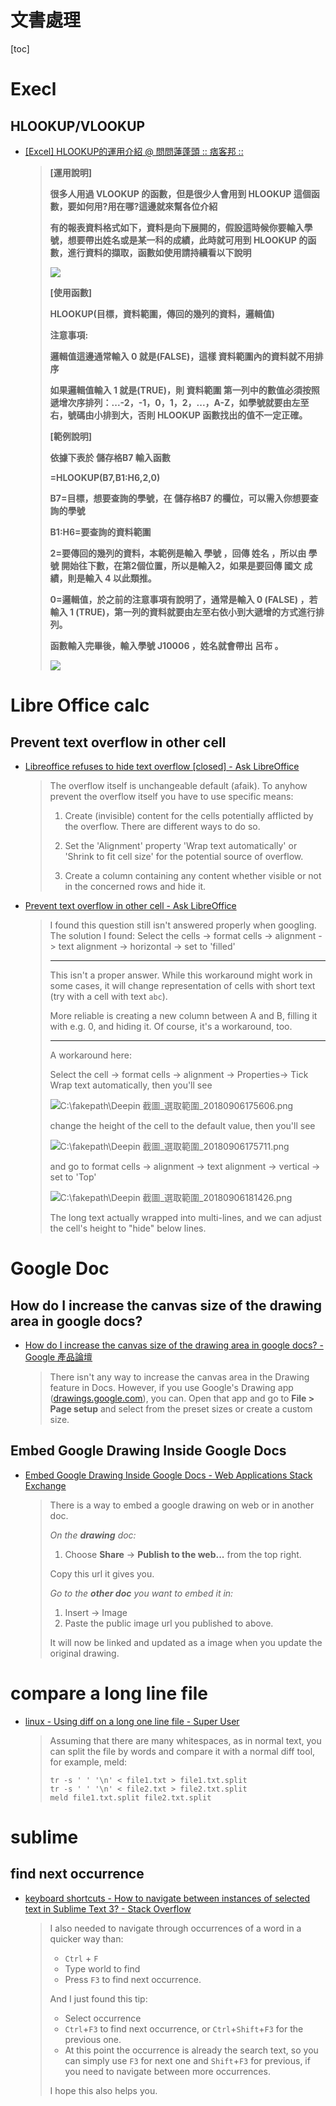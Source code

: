 # 文書處理

[toc]
<!-- toc --> 

# Execl

## HLOOKUP/VLOOKUP

- [[Excel] HLOOKUP的運用介紹 @ 問問蓮蓬頭 :: 痞客邦 ::](http://junshienwu.pixnet.net/blog/post/326950182-%5Bexcel%5D-hlookup%E7%9A%84%E9%81%8B%E7%94%A8%E4%BB%8B%E7%B4%B9)

    > **[運用說明]**
    > 
    > **很多人用過 VLOOKUP 的函數，但是很少人會用到 HLOOKUP 這個函數，要如何用?用在哪?這邊就來幫各位介紹**
    > 
    > **有的報表資料格式如下，資料是向下展開的，假設這時候你要輸入學號，想要帶出姓名或是某一科的成績，此時就可用到 HLOOKUP 的函數，進行資料的擷取，函數如使用請持續看以下說明**
    > 
    > ![](https://pic.pimg.tw/junshienwu/1463403909-267691873_n.png)
    > 
    > **[使用函數]**
    > 
    > **HLOOKUP(目標，資料範圍，傳回的幾列的資料，邏輯值)**
    > 
    > **注意事項:**
    > 
    > **邏輯值這邊通常輸入 0 就是(FALSE)，這樣 資料範圍內的資料就不用排序**
    > 
    > **如果邏輯值輸入 1 就是(TRUE)，則 資料範圍 第一列中的數值必須按照遞增次序排列：...-2，-1，0，1，2，...，A-Z，如學號就要由左至右，號碼由小排到大，否則 HLOOKUP 函數找出的值不一定正確。**
    > 
    > **[範例說明]**
    > 
    > **依據下表於 儲存格B7 輸入函數**
    > 
    > **=HLOOKUP(B7,B1:H6,2,0)**
    > 
    > **B7=目標，想要查詢的學號，在 儲存格B7 的欄位，可以需入你想要查詢的學號**
    > 
    > **B1:H6=要查詢的資料範圍**
    > 
    > **2=要傳回的幾列的資料，本範例是輸入 學號 ，回傳 姓名 ，所以由 學號 開始往下數，在第2個位置，所以是輸入2，如果是要回傳 國文 成績，則是輸入 4 以此類推。**
    > 
    > **0=邏輯值，於之前的注意事項有說明了，通常是輸入 0 (FALSE) ，若輸入 1 (TRUE)，第一列的資料就要由左至右依小到大遞增的方式進行排列。**
    > 
    > **函數輸入完畢後，輸入學號 J10006 ，姓名就會帶出 呂布 。**
    > 
    > ![](https://pic.pimg.tw/junshienwu/1463403909-2339615798_n.png)
    > 

# Libre Office calc

## Prevent text overflow in other cell

- [Libreoffice refuses to hide text overflow [closed] - Ask LibreOffice](https://ask.libreoffice.org/en/question/42527/libreoffice-refuses-to-hide-text-overflow/)

    > The overflow itself is unchangeable default (afaik). To anyhow prevent the overflow itself you have to use specific means:
    > 
    > 1) Create (invisible) content for the cells potentially afflicted by the overflow. There are different ways to do so.
    > 
    > 2) Set the 'Alignment' property 'Wrap text automatically' or 'Shrink to fit cell size' for the potential source of overflow.
    > 
    > 3) Create a column containing any content whether visible or not in the concerned rows and hide it.
    > 


- [Prevent text overflow in other cell - Ask LibreOffice](https://ask.libreoffice.org/en/question/59578/prevent-text-overflow-in-other-cell/)

    > I found this question still isn't answered properly when googling. The solution I found: Select the cells -> format cells -> alignment -> text alignment -> horizontal -> set to 'filled'
    > 
    > ---
    > 
    > This isn't a proper answer. While this workaround might work in some cases, it will change representation of cells with short text (try with a cell with text `abc`).
    > 
    > More reliable is creating a new column between A and B, filling it with e.g. 0, and hiding it. Of course, it's a workaround, too.
    > 
    > ---
    > 
    > A workaround here:
    > 
    > Select the cell -> format cells -> alignment -> Properties-> Tick Wrap text automatically, then you'll see
    > 
    > ![C:\fakepath\Deepin 截圖_選取範圍_20180906175606.png](https://ask.libreoffice.org/upfiles/15362283574776709.png)
    > 
    > change the height of the cell to the default value, then you'll see
    > 
    > ![C:\fakepath\Deepin 截圖_選取範圍_20180906175711.png](https://ask.libreoffice.org/upfiles/15362285864061195.png)
    > 
    > and go to format cells -> alignment -> text alignment -> vertical -> set to 'Top'
    > 
    > ![C:\fakepath\Deepin 截圖_選取範圍_20180906181426.png](https://ask.libreoffice.org/upfiles/15362288885904262.png)
    > 
    > The long text actually wrapped into multi-lines, and we can adjust the cell's height to "hide" below lines.

# Google Doc

## How do I increase the canvas size of the drawing area in google docs? 

- [How do I increase the canvas size of the drawing area in google docs? - Google 產品論壇](https://productforums.google.com/forum/#!topic/docs/LjT78r6yHaY)

    > There isn't any way to increase the canvas area in the Drawing feature in Docs. However, if you use Google's Drawing app ([drawings.google.com](http://drawings.google.com)), you can. Open that app and go to **File > Page setup** and select from the preset sizes or create a custom size.
    > 

## Embed Google Drawing Inside Google Docs

- [Embed Google Drawing Inside Google Docs - Web Applications Stack Exchange](https://webapps.stackexchange.com/questions/3700/embed-google-drawing-inside-google-docs)

    > There is a way to embed a google drawing on web or in another doc.
    > 
    > *On the **drawing** doc:*
    > 
    > 1.  Choose **Share** -> **Publish to the web...** from the top right.
    > 
    > Copy this url it gives you.
    > 
    > *Go to the **other doc** you want to embed it in:*
    > 
    > 1.  Insert -> Image
    > 2.  Paste the public image url you published to above.
    > 
    > It will now be linked and updated as a image when you update the original drawing.

# compare a long line file

- [linux - Using diff on a long one line file - Super User](https://superuser.com/questions/496415/using-diff-on-a-long-one-line-file)

    > Assuming that there are many whitespaces, as in normal text, you can split the file by words and compare it with a normal diff tool, for example, meld:
    > 
    > ```
    > tr -s ' ' '\n' < file1.txt > file1.txt.split
    > tr -s ' ' '\n' < file2.txt > file2.txt.split
    > meld file1.txt.split file2.txt.split
    > 
    > ```

# sublime

## find next occurrence

- [keyboard shortcuts - How to navigate between instances of selected text in Sublime Text 3? - Stack Overflow](https://stackoverflow.com/questions/25923531/how-to-navigate-between-instances-of-selected-text-in-sublime-text-3)

    > I also needed to navigate through occurrences of a word in a quicker way than:
    > 
    > -   `Ctrl` + `F`
    > -   Type world to find
    > -   Press `F3` to find next occurrence.
    > 
    > And I just found this tip:
    > 
    > -   Select occurrence
    > -   `Ctrl`+`F3` to find next occurrence, or `Ctrl`+`Shift`+`F3` for the previous one.
    > -   At this point the occurrence is already the search text, so you can simply use `F3` for next one and `Shift`+`F3` for previous, if you need to navigate between more occurrences.
    > 
    > I hope this also helps you.
